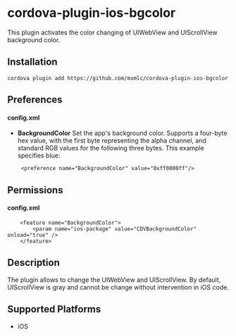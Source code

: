 # cordova-plugin-ios-bgcolor
This plugin activates the color changing of UIWebView and UIScrollView background color.

## Installation

    cordova plugin add https://github.com/mxmlc/cordova-plugin-ios-bgcolor


Preferences
-----------

#### config.xml

-  __BackgroundColor__ Set the app's background color. Supports a four-byte hex
   value, with the first byte representing the alpha channel, and standard RGB
   values for the following three bytes. This example specifies blue:

        <preference name="BackgroundColor" value="0xff0000ff"/>


Permissions
-----------

#### config.xml

        <feature name="BackgroundColor">
            <param name="ios-package" value="CDVBackgroundColor" onload="true" />
        </feature>


Description
-----------

The plugin allows to change the UIWebView and UIScrollView. By default, UIScrollView
is gray and cannot be change without intervention in iOS code.


Supported Platforms
-------------------

- iOS

